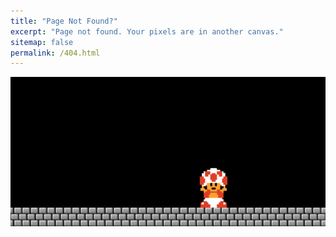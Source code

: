 ```yaml
---
title: "Page Not Found?"
excerpt: "Page not found. Your pixels are in another canvas."
sitemap: false
permalink: /404.html
---
```


<img src="files/404.gif" alt="404" style="width:2000px;">

